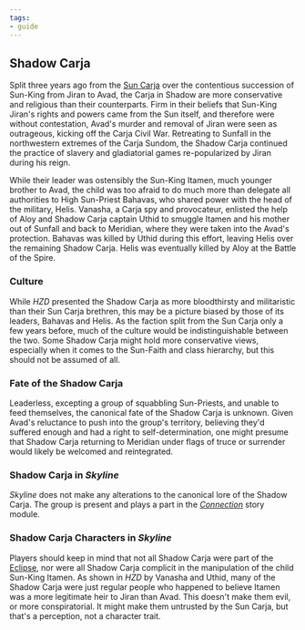 ```yaml
---
tags:
- guide
---
```


## Shadow Carja

Split three years ago from the [Sun Carja](315-carja.md) over the contentious succession of Sun-King from Jiran to Avad, the Carja in Shadow are more conservative and religious than their counterparts.
Firm in their beliefs that Sun-King Jiran's rights and powers came from the Sun itself, and therefore were without contestation, Avad's murder and removal of Jiran were seen as outrageous, kicking off the Carja Civil War.
Retreating to Sunfall in the northwestern extremes of the Carja Sundom, the Shadow Carja continued the practice of slavery and gladiatorial games re-popularized by Jiran during his reign.

While their leader was ostensibly the Sun-King Itamen, much younger brother to Avad, the child was too afraid to do much more than delegate all authorities to High Sun-Priest Bahavas, who shared power with the head of the military, Helis.
Vanasha, a Carja spy and provocateur, enlisted the help of Aloy and Shadow Carja captain Uthid to smuggle Itamen and his mother out of Sunfall and back to Meridian, where they were taken into the Avad's protection.
Bahavas was killed by Uthid during this effort, leaving Helis over the remaining Shadow Carja.
Helis was eventually killed by Aloy at the Battle of the Spire.

### Culture

While _HZD_ presented the Shadow Carja as more bloodthirsty and militaristic than their Sun Carja brethren, this may be a picture biased by those of its leaders, Bahavas and Helis.
As the faction split from the Sun Carja only a few years before, much of the culture would be indistinguishable between the two.
Some Shadow Carja might hold more conservative views, especially when it comes to the Sun-Faith and class hierarchy, but this should not be assumed of all.

### Fate of the Shadow Carja

Leaderless, excepting a group of squabbling Sun-Priests, and unable to feed themselves, the canonical fate of the Shadow Carja is unknown.
Given Avad's reluctance to push into the group's territory, believing they'd suffered enough and had a right to self-determination, one might presume that Shadow Carja returning to Meridian under flags of truce or surrender would likely be welcomed and reintegrated.

### Shadow Carja in _Skyline_

_Skyline_ does not make any alterations to the canonical lore of the Shadow Carja.
The group is present and plays a part in the [_Connection_](../../story/connection) story module.

### Shadow Carja Characters in _Skyline_

Players should keep in mind that not all Shadow Carja were part of the [Eclipse](335-eclipse.md), nor were all Shadow Carja complicit in the manipulation of the child Sun-King Itamen.
As shown in _HZD_ by Vanasha and Uthid, many of the Shadow Carja were just regular people who happened to believe Itamen was a more legitimate heir to Jiran than Avad.
This doesn't make them evil, or more conspiratorial.
It might make them untrusted by the Sun Carja, but that's a perception, not a character trait.
